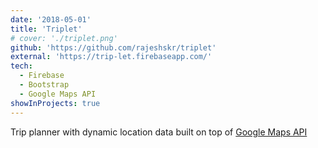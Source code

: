```yaml
---
date: '2018-05-01'
title: 'Triplet'
# cover: './triplet.png'
github: 'https://github.com/rajeshskr/triplet'
external: 'https://trip-let.firebaseapp.com/'
tech:
  - Firebase
  - Bootstrap
  - Google Maps API
showInProjects: true
---
```


Trip planner with dynamic location data built on top of [Google Maps API](https://developers.google.com/maps)
